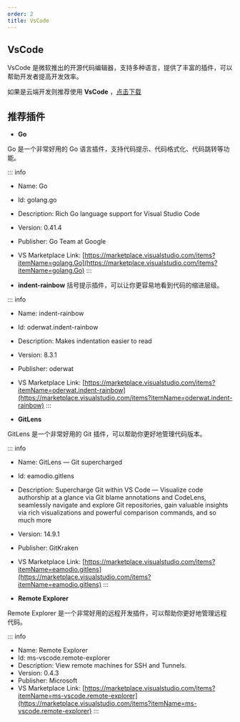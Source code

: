 ```yaml
---
order: 2
title: VsCode
---
```


## VsCode

VsCode 是微软推出的开源代码编辑器，支持多种语言，提供了丰富的插件，可以帮助开发者提高开发效率。

如果是云端开发则推荐使用 **VsCode** ，[点击下载](https://code.visualstudio.com/)

## 推荐插件

- **Go**

Go 是一个非常好用的 Go 语言插件，支持代码提示、代码格式化、代码跳转等功能。

::: info
- Name: Go
- Id: golang.go
- Description: Rich Go language support for Visual Studio Code
- Version: 0.41.4
- Publisher: Go Team at Google
- VS Marketplace Link: [https://marketplace.visualstudio.com/items?itemName=golang.Go](https://marketplace.visualstudio.com/items?itemName=golang.Go)
:::

- **indent-rainbow**
  括号提示插件，可以让你更容易地看到代码的缩进层级。

::: info
- Name: indent-rainbow
- Id: oderwat.indent-rainbow
- Description: Makes indentation easier to read
- Version: 8.3.1
- Publisher: oderwat
- VS Marketplace Link: [https://marketplace.visualstudio.com/items?itemName=oderwat.indent-rainbow](https://marketplace.visualstudio.com/items?itemName=oderwat.indent-rainbow)
:::

- **GitLens**

GitLens 是一个非常好用的 Git 插件，可以帮助你更好地管理代码版本。

::: info
- Name: GitLens — Git supercharged
- Id: eamodio.gitlens
- Description: Supercharge Git within VS Code — Visualize code authorship at a glance via Git blame annotations and CodeLens, seamlessly navigate and explore Git repositories, gain valuable insights via rich visualizations and powerful comparison commands, and so much more
- Version: 14.9.1
- Publisher: GitKraken
- VS Marketplace Link: [https://marketplace.visualstudio.com/items?itemName=eamodio.gitlens](https://marketplace.visualstudio.com/items?itemName=eamodio.gitlens)
:::

- **Remote Explorer**

Remote Explorer 是一个非常好用的远程开发插件，可以帮助你更好地管理远程代码。

::: info
- Name: Remote Explorer
- Id: ms-vscode.remote-explorer
- Description: View remote machines for SSH and Tunnels.
- Version: 0.4.3
- Publisher: Microsoft
- VS Marketplace Link: [https://marketplace.visualstudio.com/items?itemName=ms-vscode.remote-explorer](https://marketplace.visualstudio.com/items?itemName=ms-vscode.remote-explorer)
:::